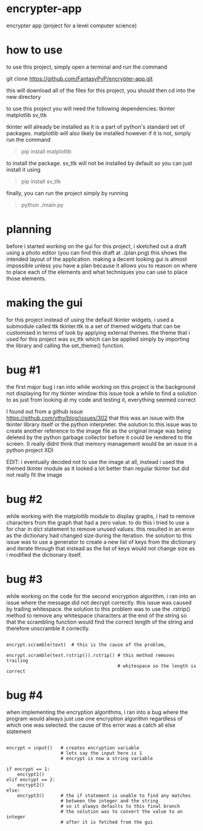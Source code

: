 # encrypter-app
encrypter app (project for a level computer science)

# how to use

to use this project, simply open a terminal and run the command

git clone https://github.com/FantasyPvP/encrypter-app.git

this will download all of the files for this project, you should then cd into the new directory

to use this project you will need the following dependencies:
tkinter
matplotlib
sv_ttk

tkinter will already be installed as it is a part of python's standard set of packages.
matplotlib will also likely be installed however if it is not, simply run the command

> pip install matplotlib

to install the package.
sv_ttk will not be installed by default so you can just install it using 

> pip install sv_ttk 

finally, you can run the project simply by running 

> python ./main.py

# planning

before i started working on the gui for this project, i sketched out a draft using a photo editor
(you can find this draft at ./plan.png) 
this shows the intended layout of the application. 
making a decent looking gui is almost impossible unless you have a plan because it allows you to reason
on where to place each of the elements and what techniques you can use to place those elements.

# making the gui

for this project instead of using the default tkinter widgets, i used a submodule called ttk
tkinter.ttk is a set of themed widgets that can be customised in terms of look by applying external themes. the theme
that i used for this project was sv_ttk which can be applied simply by importing the library and
calling the set_theme() function.


# bug #1

the first major bug i ran into while working on this project is the background not displaying for my tkinter window
this issue took a while to find a solution to as just from looking at my code and testing it, everything seemed correct

I found out from a github issue  
https://github.com/ythy/blog/issues/302 
that this was an issue with the tkinter library itself or the python interpreter. the solution to this issue was to create another reference
to the image file as the original image was being deleted by the python garbage collector 
before it could be rendered to the screen. (I really didnt think that memory management would be an issue in a python project XD)

EDIT: i eventually decided not to use the image at all, instead i used the themed tkinter module as it looked a lot
better than regular tkinter but did not really fit the image

# bug #2

while working with the matplotlib module to display graphs, i had to remove characters from the graph that had a zero value. to do this i tried to use a for char in dict statement to remove unused values. this resulted in an error as the dictionary had changed size during the iteration. 
the solution to this issue was to use a generator to create a new list of keys from the dictionary and iterate through that instead as the list of keys would not change size as i modified the dictionary itself. 

# bug #3

while working on the code for the second encryption algorithm, i ran into an issue where the message did not decrypt correctly. this issue was caused by trailing whitespace.
the solution to this problem was to use the .rstrip() method to remove any whitespace characters at the end of the string so that the 
scrambling function would find the correct length of the string and therefore unscramble it correctly.

```{python}

encrypt.scramble(text)  # this is the cause of the problem,

encrypt.scramble(text.rstrip()).rstrip() # this method removes trailing
                                         # whitespace so the length is correct

```



# bug #4

when implementing the encryption algorithms, i ran into a bug where the program would always just use one
encryption algorithm regardless of which one was selected. the cause of this error was a catch all else statement

```{python}

encrypt = input()   # creates encryption variable
                    # lets say the input here is 1
                    # encrypt is now a string variable

if encrypt == 1:
    encrypt1()
elif encrypt == 2:
    encrypt2()
else:
    encrypt3()      # the if statement is unable to find any matches 
                    # between the integer and the string
                    # so it always defaults to this final branch
                    # the solution was to convert the value to an integer 
                    # after it is fetched from the gui
```